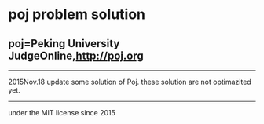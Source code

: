 # poj problem solution
## poj=Peking University JudgeOnline,http://poj.org
--------
2015Nov.18
update some solution of Poj.
these solution are not optimazited yet.

--------
under the MIT license since 2015

